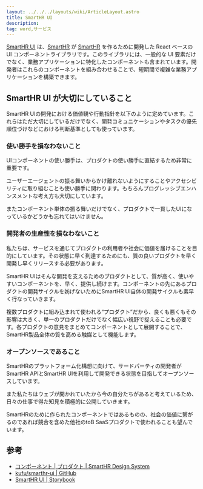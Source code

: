 ```yaml
---
layout: ../../../layouts/wiki/ArticleLayout.astro
title: SmartHR UI
description:
tag: word,サービス
---
```


[SmartHR UI](https://github.com/kufu/smarthr-ui) は、[SmartHR](https://smarthr.co.jp/) が [SmartHR](https://smarthr.jp/) を作るために開発した React ベースの UI コンポーネントライブラリです。このライブラリには、一般的な UI 要素だけでなく、業務アプリケーションに特化したコンポーネントも含まれています。開発者はこれらのコンポーネントを組み合わせることで、短期間で複雑な業務アプリケーションを構築できます。

## SmartHR UI が大切にしていること

SmartHR UIの開発における価値観や行動指針を以下のように定めています。これらはただ大切にしているだけでなく、開発コミュニケーションやタスクの優先順位づけなどにおける判断基準としても使っています。

### 使い勝手を損なわないこと

UIコンポーネントの使い勝手は、プロダクトの使い勝手に直結するため非常に重要です。

ユーザーエージェントの振る舞いからかけ離れないようにすることやアクセシビリティに取り組むことも使い勝手に関わります。もちろんプログレッシブエンハンスメントな考え方も大切にしています。

またコンポーネント単体の振る舞いだけでなく、プロダクトで一貫したUIになっているかどうかも忘れてはいけません。

### 開発者の生産性を損なわないこと

私たちは、サービスを通じてプロダクトの利用者や社会に価値を届けることを目的にしています。その状態に早く到達するためにも、質の良いプロダクトを早く開発し早くリリースする必要があります。

SmartHR UIはそんな開発を支えるためのプロダクトとして、質が高く、使いやすいコンポーネントを、早く、提供し続けます。コンポーネントの先にあるプロダクトの開発サイクルを妨げないためにSmartHR UI自体の開発サイクルも素早く行なっていきます。

複数プロダクトに組み込まれて使われる“プロダクト”だから、良くも悪くもその影響は大きく、単一のプロダクトだけでなく幅広い視野で捉えることも必要です。各プロダクトの意見をまとめてコンポーネントとして展開することで、SmartHR製品全体の質を高める触媒として機能します。

### オープンソースであること

SmartHRのプラットフォーム化構想に向けて、サードパーティの開発者がSmartHR APIとSmartHR UIを利用して開発できる状態を目指してオープンソースしています。

また私たちはウェブが開かれていたから今の自分たちがあると考えているため、日々の仕事で得た知見を積極的に公開していきます。

SmartHRのために作られたコンポーネントではあるものの、社会の価値に繋がるのであれば競合を含めた他社のtoB SaaSプロダクトで使われることも望んでいます。

## 参考

- [コンポーネント | プロダクト | SmartHR Design System](https://smarthr.design/products/components/)
- [kufu/smarthr-ui | GitHub](https://github.com/kufu/smarthr-ui)
- [SmartHR UI | Storybook](https://story.smarthr-ui.dev/?path=/docs/buttons%EF%BC%88%E3%83%9C%E3%82%BF%E3%83%B3%EF%BC%89-button--docs)
